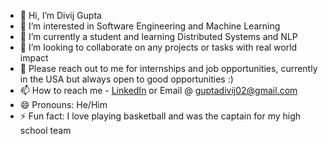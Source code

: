 - 👋 Hi, I’m Divij Gupta
- 👀 I’m interested in Software Engineering and Machine Learning
- 🌱 I’m currently a student and learning Distributed Systems and NLP
- 💞️ I’m looking to collaborate on any projects or tasks with real world impact
- 🙏 Please reach out to me for internships and job opportunities, currently in the USA but always open to good opportunities :)
- 📫 How to reach me - [LinkedIn]([url](https://www.linkedin.com/in/gupta-divij/)) or Email @ guptadivij02@gmail.com
- 😄 Pronouns: He/Him
- ⚡ Fun fact: I love playing basketball and was the captain for my high school team

<!---
GuptaDivij/GuptaDivij is a ✨ special ✨ repository because its `README.md` (this file) appears on your GitHub profile.
You can click the Preview link to take a look at your changes.
--->

